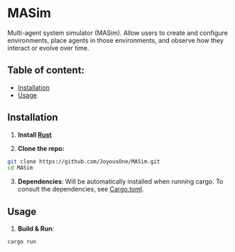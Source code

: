 # MASim

Multi-agent system simulator (MASim). Allow users to create and configure environments, place agents in those environments, and observe how they interact or evolve over time.

## Table of content:

- [Installation](#installation)
- [Usage](#usage)

## Installation

1. **Install [Rust](https://www.rust-lang.org/fr/tools/install)**

2. **Clone the repo:**

```sh
git clone https://github.com/JoyousOne/MASim.git
cd MASim
```

3. **Dependencies**: Will be automatically installed when running cargo. To consult the dependencies, see [Cargo.toml](/Cargo.toml).

## Usage

1. **Build & Run**:

```sh
cargo run
```
